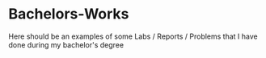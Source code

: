 # Bachelors-Works
Here should be an examples of some Labs / Reports / Problems that I have done during my bachelor's degree 

